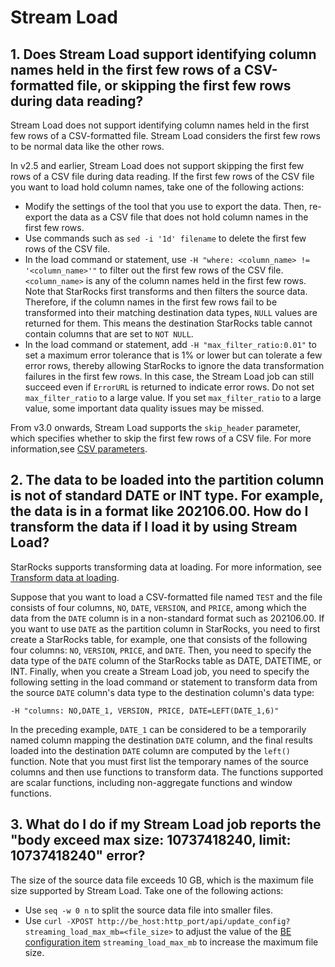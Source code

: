 ---
---

# Stream Load

## 1. Does Stream Load support identifying column names held in the first few rows of a CSV-formatted file, or skipping the first few rows during data reading?

Stream Load does not support identifying column names held in the first few rows of a CSV-formatted file. Stream Load considers the first few rows to be normal data like the other rows.

In v2.5 and earlier, Stream Load does not support skipping the first few rows of a CSV file during data reading. If the first few rows of the CSV file you want to load hold column names, take one of the following actions:

- Modify the settings of the tool that you use to export the data. Then, re-export the data as a CSV file that does not hold column names in the first few rows.
- Use commands such as `sed -i '1d' filename` to delete the first few rows of the CSV file.
- In the load command or statement, use `-H "where: <column_name> != '<column_name>'"` to filter out the first few rows of the CSV file. `<column_name>` is any of the column names held in the first few rows. Note that StarRocks first transforms and then filters the source data. Therefore, if the column names in the first few rows fail to be transformed into their matching destination data types, `NULL` values are returned for them. This means the destination StarRocks table cannot contain columns that are set to `NOT NULL`.
- In the load command or statement, add `-H "max_filter_ratio:0.01"` to set a maximum error tolerance that is 1% or lower but can tolerate a few error rows, thereby allowing StarRocks to ignore the data transformation failures in the first few rows. In this case, the Stream Load job can still succeed even if `ErrorURL` is returned to indicate error rows. Do not set `max_filter_ratio` to a large value. If you set `max_filter_ratio` to a large value, some important data quality issues may be missed.

From v3.0 onwards, Stream Load supports the `skip_header` parameter, which specifies whether to skip the first few rows of a CSV file. For more information,see [CSV parameters](../../sql-reference/sql-statements/data-manipulation/STREAM_LOAD.md#csv-parameters).

## 2. The data to be loaded into the partition column is not of standard DATE or INT type. For example, the data is in a format like 202106.00. How do I transform the data if I load it by using Stream Load?

StarRocks supports transforming data at loading. For more information, see [Transform data at loading](../../loading/Etl_in_loading.md).

Suppose that you want to load a CSV-formatted file named `TEST` and the file consists of four columns, `NO`, `DATE`, `VERSION`, and `PRICE`, among which the data from the `DATE` column is in a non-standard format such as 202106.00. If you want to use `DATE` as the partition column in StarRocks, you need to first create a StarRocks table, for example, one that consists of the following four columns: `NO`, `VERSION`, `PRICE`, and `DATE`. Then, you need to specify the data type of the `DATE` column of the StarRocks table as DATE, DATETIME, or INT. Finally, when you create a Stream Load job, you need to specify the following setting in the load command or statement to transform data from the source `DATE` column's data type to the destination column's data type:

```Plain
-H "columns: NO,DATE_1, VERSION, PRICE, DATE=LEFT(DATE_1,6)"
```

In the preceding example, `DATE_1` can be considered to be a temporarily named column mapping the destination `DATE` column, and the final results loaded into the destination `DATE` column are computed by the `left()` function. Note that you must first list the temporary names of the source columns and then use functions to transform data. The functions supported are scalar functions, including non-aggregate functions and window functions.

## 3. What do I do if my Stream Load job reports the "body exceed max size: 10737418240, limit: 10737418240" error?

The size of the source data file exceeds 10 GB, which is the maximum file size supported by Stream Load. Take one of the following actions:

- Use `seq -w 0 n` to split the source data file into smaller files.
- Use `curl -XPOST http://be_host:http_port/api/update_config?streaming_load_max_mb=<file_size>` to adjust the value of the [BE configuration item](../../administration/BE_configuration.md#configure-be-dynamic-parameters) `streaming_load_max_mb` to increase the maximum file size.
